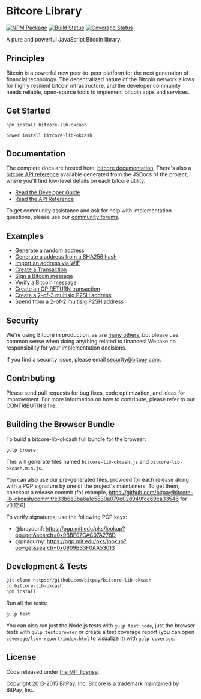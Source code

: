 Bitcore Library
=======

[![NPM Package](https://img.shields.io/npm/v/bitcore-lib-okcash.svg?style=flat-square)](https://www.npmjs.org/package/bitcore-lib-okcash)
[![Build Status](https://img.shields.io/travis/bitpay/bitcore-lib-okcash.svg?branch=master&style=flat-square)](https://travis-ci.org/bitpay/bitcore-lib-okcash)
[![Coverage Status](https://img.shields.io/coveralls/bitpay/bitcore-lib-okcash.svg?style=flat-square)](https://coveralls.io/r/bitpay/bitcore-lib-okcash)

A pure and powerful JavaScript Bitcoin library.

## Principles

Bitcoin is a powerful new peer-to-peer platform for the next generation of financial technology. The decentralized nature of the Bitcoin network allows for highly resilient bitcoin infrastructure, and the developer community needs reliable, open-source tools to implement bitcoin apps and services.

## Get Started

```
npm install bitcore-lib-okcash
```

```
bower install bitcore-lib-okcash
```

## Documentation

The complete docs are hosted here: [bitcore documentation](http://bitcore.io/guide/). There's also a [bitcore API reference](http://bitcore.io/api/) available generated from the JSDocs of the project, where you'll find low-level details on each bitcore utility.

- [Read the Developer Guide](http://bitcore.io/guide/)
- [Read the API Reference](http://bitcore.io/api/)

To get community assistance and ask for help with implementation questions, please use our [community forums](https://forum.bitcore.io/).

## Examples

* [Generate a random address](https://github.com/bitpay/bitcore-lib-okcash/blob/master/docs/examples.md#generate-a-random-address)
* [Generate a address from a SHA256 hash](https://github.com/bitpay/bitcore-lib-okcash/blob/master/docs/examples.md#generate-a-address-from-a-sha256-hash)
* [Import an address via WIF](https://github.com/bitpay/bitcore-lib-okcash/blob/master/docs/examples.md#import-an-address-via-wif)
* [Create a Transaction](https://github.com/bitpay/bitcore-lib-okcash/blob/master/docs/examples.md#create-a-transaction)
* [Sign a Bitcoin message](https://github.com/bitpay/bitcore-lib-okcash/blob/master/docs/examples.md#sign-a-bitcoin-message)
* [Verify a Bitcoin message](https://github.com/bitpay/bitcore-lib-okcash/blob/master/docs/examples.md#verify-a-bitcoin-message)
* [Create an OP RETURN transaction](https://github.com/bitpay/bitcore-lib-okcash/blob/master/docs/examples.md#create-an-op-return-transaction)
* [Create a 2-of-3 multisig P2SH address](https://github.com/bitpay/bitcore-lib-okcash/blob/master/docs/examples.md#create-a-2-of-3-multisig-p2sh-address)
* [Spend from a 2-of-2 multisig P2SH address](https://github.com/bitpay/bitcore-lib-okcash/blob/master/docs/examples.md#spend-from-a-2-of-2-multisig-p2sh-address)


## Security

We're using Bitcore in production, as are [many others](http://bitcore.io#projects), but please use common sense when doing anything related to finances! We take no responsibility for your implementation decisions.

If you find a security issue, please email security@bitpay.com.

## Contributing

Please send pull requests for bug fixes, code optimization, and ideas for improvement. For more information on how to contribute, please refer to our [CONTRIBUTING](https://github.com/bitpay/bitcore-lib-okcash/blob/master/CONTRIBUTING.md) file.

## Building the Browser Bundle

To build a bitcore-lib-okcash full bundle for the browser:

```sh
gulp browser
```

This will generate files named `bitcore-lib-okcash.js` and `bitcore-lib-okcash.min.js`.

You can also use our pre-generated files, provided for each release along with a PGP signature by one of the project's maintainers. To get them, checkout a release commit (for example, https://github.com/bitpay/bitcore-lib-okcash/commit/e33b6e3ba6a1e5830a079e02d949fce69ea33546 for v0.12.6).

To verify signatures, use the following PGP keys:
- @braydonf: https://pgp.mit.edu/pks/lookup?op=get&search=0x9BBF07CAC07A276D
- @pnagurny: https://pgp.mit.edu/pks/lookup?op=get&search=0x0909B33F0AA53013

## Development & Tests

```sh
git clone https://github.com/bitpay/bitcore-lib-okcash
cd bitcore-lib-okcash
npm install
```

Run all the tests:

```sh
gulp test
```

You can also run just the Node.js tests with `gulp test:node`, just the browser tests with `gulp test:browser`
or create a test coverage report (you can open `coverage/lcov-report/index.html` to visualize it) with `gulp coverage`.

## License

Code released under [the MIT license](https://github.com/bitpay/bitcore-lib-okcash/blob/master/LICENSE).

Copyright 2013-2015 BitPay, Inc. Bitcore is a trademark maintained by BitPay, Inc.
